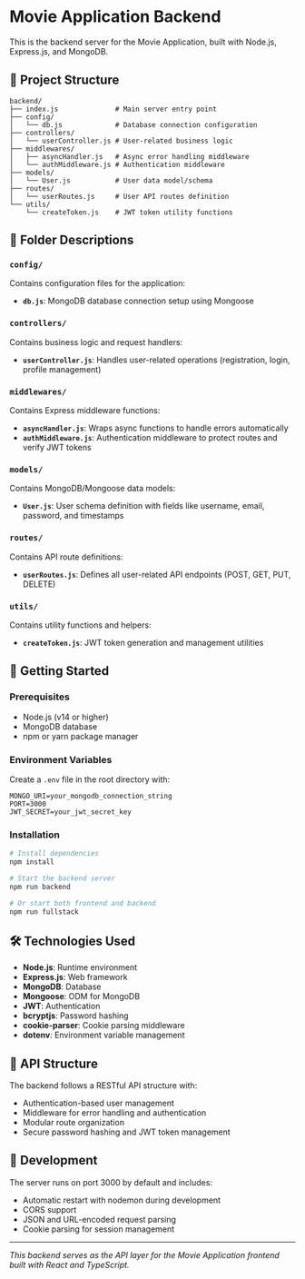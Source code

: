 # Movie Application Backend

This is the backend server for the Movie Application, built with Node.js, Express.js, and MongoDB.

## 📁 Project Structure

```
backend/
├── index.js              # Main server entry point
├── config/
│   └── db.js             # Database connection configuration
├── controllers/
│   └── userController.js # User-related business logic
├── middlewares/
│   ├── asyncHandler.js   # Async error handling middleware
│   └── authMiddleware.js # Authentication middleware
├── models/
│   └── User.js           # User data model/schema
├── routes/
│   └── userRoutes.js     # User API routes definition
└── utils/
    └── createToken.js    # JWT token utility functions
```

## 📂 Folder Descriptions

### `config/`
Contains configuration files for the application:
- **`db.js`**: MongoDB database connection setup using Mongoose

### `controllers/`
Contains business logic and request handlers:
- **`userController.js`**: Handles user-related operations (registration, login, profile management)

### `middlewares/`
Contains Express middleware functions:
- **`asyncHandler.js`**: Wraps async functions to handle errors automatically
- **`authMiddleware.js`**: Authentication middleware to protect routes and verify JWT tokens

### `models/`
Contains MongoDB/Mongoose data models:
- **`User.js`**: User schema definition with fields like username, email, password, and timestamps

### `routes/`
Contains API route definitions:
- **`userRoutes.js`**: Defines all user-related API endpoints (POST, GET, PUT, DELETE)

### `utils/`
Contains utility functions and helpers:
- **`createToken.js`**: JWT token generation and management utilities

## 🚀 Getting Started

### Prerequisites
- Node.js (v14 or higher)
- MongoDB database
- npm or yarn package manager

### Environment Variables
Create a `.env` file in the root directory with:
```env
MONGO_URI=your_mongodb_connection_string
PORT=3000
JWT_SECRET=your_jwt_secret_key
```

### Installation
```bash
# Install dependencies
npm install

# Start the backend server
npm run backend

# Or start both frontend and backend
npm run fullstack
```

## 🛠 Technologies Used

- **Node.js**: Runtime environment
- **Express.js**: Web framework
- **MongoDB**: Database
- **Mongoose**: ODM for MongoDB
- **JWT**: Authentication
- **bcryptjs**: Password hashing
- **cookie-parser**: Cookie parsing middleware
- **dotenv**: Environment variable management

## 📡 API Structure

The backend follows a RESTful API structure with:
- Authentication-based user management
- Middleware for error handling and authentication
- Modular route organization
- Secure password hashing and JWT token management

## 🔧 Development

The server runs on port 3000 by default and includes:
- Automatic restart with nodemon during development
- CORS support
- JSON and URL-encoded request parsing
- Cookie parsing for session management

---

*This backend serves as the API layer for the Movie Application frontend built with React and TypeScript.*